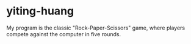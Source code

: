 # yiting-huang
My program is the classic "Rock-Paper-Scissors" game, where players compete against the computer in five rounds.
